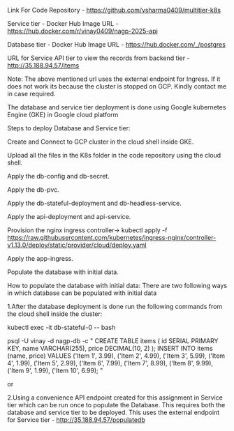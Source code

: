 Link For Code Repository - https://github.com/vsharma0409/multitier-k8s

Service tier - Docker Hub Image URL - https://hub.docker.com/r/vinay0409/nagp-2025-api

Database tier - Docker Hub Image URL - https://hub.docker.com/_/postgres

URL for Service API tier to view the records from backend tier -http://35.188.94.57/items

Note: The above mentioned url uses the external endpoint for Ingress.
If it does not work its because the cluster is stopped on GCP. Kindly contact me in case required.


The database and service tier deployment is done using Google kubernetes Engine (GKE) in Google cloud platform

Steps to deploy Database and Service tier:

Create and Connect to GCP cluster in the cloud shell inside GKE.

Upload all the files in the K8s folder in the code repository using the cloud shell.

Apply the db-config and db-secret.

Apply the db-pvc.

Apply the db-stateful-deployment and db-headless-service.

Apply the api-deployment and api-service.

Provision the nginx ingress controller-> kubectl apply -f https://raw.githubusercontent.com/kubernetes/ingress-nginx/controller-v1.13.0/deploy/static/provider/cloud/deploy.yaml

Apply the app-ingress.

Populate the database with initial data.

How to populate the database with initial data: 
There are two following ways in which database can be populated with initial data
 
1.After the database deployment is done run the following commands from the cloud shell inside the cluster:

kubectl exec -it db-stateful-0 -- bash

psql -U vinay -d nagp-db -c " CREATE TABLE items ( id SERIAL PRIMARY KEY, name VARCHAR(255), price DECIMAL(10, 2) ); INSERT INTO items (name, price) VALUES ('Item 1', 3.99), ('Item 2', 4.99), ('Item 3', 5.99), ('Item 4', 1.99), ('Item 5', 2.99), ('Item 6', 7.99), ('Item 7', 8.99), ('Item 8', 9.99), ('Item 9', 1.99), ('Item 10', 6.99); "

or

2.Using a convenience API endpoint created for this assignment in Service tier which can be run once to populate the Database. This requires both the database and service tier to be deployed. This uses the external endpoint for Service tier - http://35.188.94.57/populatedb
